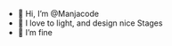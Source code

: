 - 👋 Hi, I’m @Manjacode
- 👀 I love to light, and design nice Stages
- 🌱 I’m fine
<!---
Manjacode/Manjacode is a ✨ special ✨ repository because its `README.md` (this file) appears on your GitHub profile.
You can click the Preview link to take a look at your changes.
--->
